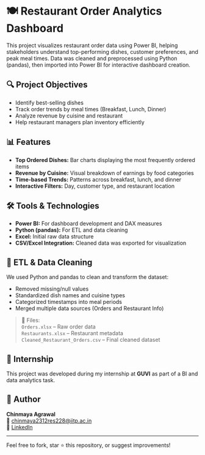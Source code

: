 # 🍽️ Restaurant Order Analytics Dashboard

This project visualizes restaurant order data using Power BI, helping stakeholders understand top-performing dishes, customer preferences, and peak meal times. Data was cleaned and preprocessed using Python (pandas), then imported into Power BI for interactive dashboard creation.

## 🔍 Project Objectives

- Identify best-selling dishes
- Track order trends by meal times (Breakfast, Lunch, Dinner)
- Analyze revenue by cuisine and restaurant
- Help restaurant managers plan inventory efficiently

## 📊 Features

- **Top Ordered Dishes:** Bar charts displaying the most frequently ordered items
- **Revenue by Cuisine:** Visual breakdown of earnings by food categories
- **Time-based Trends:** Patterns across breakfast, lunch, and dinner
- **Interactive Filters:** Day, customer type, and restaurant location

## 🛠️ Tools & Technologies

- **Power BI:** For dashboard development and DAX measures
- **Python (pandas):** For ETL and data cleaning
- **Excel:** Initial raw data structure
- **CSV/Excel Integration:** Cleaned data was exported for visualization

## 🧹 ETL & Data Cleaning

We used Python and pandas to clean and transform the dataset:
- Removed missing/null values
- Standardized dish names and cuisine types
- Categorized timestamps into meal periods
- Merged multiple data sources (Orders and Restaurant Info)

> 📁 Files:  
> `Orders.xlsx` – Raw order data  
> `Restaurants.xlsx` – Restaurant metadata  
> `Cleaned_Restaurant_Orders.csv` – Final cleaned dataset  

## 💼 Internship

This project was developed during my internship at **GUVI** as part of a BI and data analytics task.

## 👤 Author

**Chinmaya Agrawal**  
📧 chinmaya2312res228@iitp.ac.in  
🔗 [LinkedIn](https://www.linkedin.com/in/chinmayaagrawal17)

---

Feel free to fork, star ⭐ this repository, or suggest improvements!

